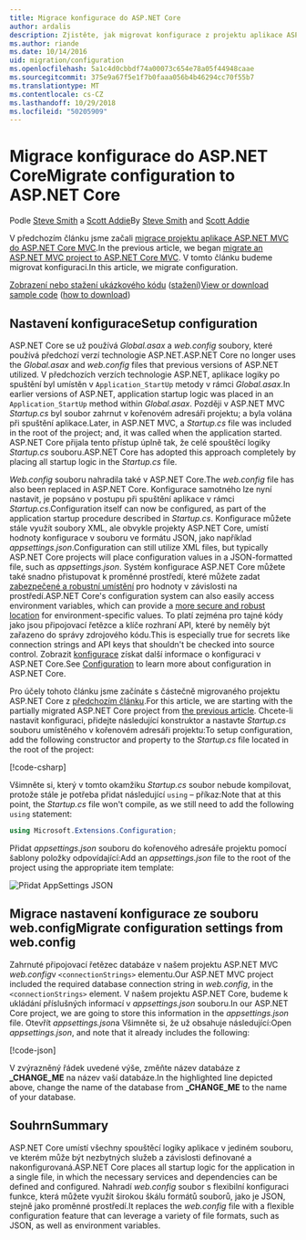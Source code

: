 ```yaml
---
title: Migrace konfigurace do ASP.NET Core
author: ardalis
description: Zjistěte, jak migrovat konfigurace z projektu aplikace ASP.NET MVC do projektu aplikace ASP.NET Core MVC.
ms.author: riande
ms.date: 10/14/2016
uid: migration/configuration
ms.openlocfilehash: 5a1c4d0cbbdf74a00073c654e78a05f44948caae
ms.sourcegitcommit: 375e9a67f5e1f7b0faaa056b4b46294cc70f55b7
ms.translationtype: MT
ms.contentlocale: cs-CZ
ms.lasthandoff: 10/29/2018
ms.locfileid: "50205909"
---
```

# <a name="migrate-configuration-to-aspnet-core"></a><span data-ttu-id="7bad7-103">Migrace konfigurace do ASP.NET Core</span><span class="sxs-lookup"><span data-stu-id="7bad7-103">Migrate configuration to ASP.NET Core</span></span>

<span data-ttu-id="7bad7-104">Podle [Steve Smith](https://ardalis.com/) a [Scott Addie](https://scottaddie.com)</span><span class="sxs-lookup"><span data-stu-id="7bad7-104">By [Steve Smith](https://ardalis.com/) and [Scott Addie](https://scottaddie.com)</span></span>

<span data-ttu-id="7bad7-105">V předchozím článku jsme začali [migrace projektu aplikace ASP.NET MVC do ASP.NET Core MVC](xref:migration/mvc).</span><span class="sxs-lookup"><span data-stu-id="7bad7-105">In the previous article, we began [migrate an ASP.NET MVC project to ASP.NET Core MVC](xref:migration/mvc).</span></span> <span data-ttu-id="7bad7-106">V tomto článku budeme migrovat konfiguraci.</span><span class="sxs-lookup"><span data-stu-id="7bad7-106">In this article, we migrate configuration.</span></span>

<span data-ttu-id="7bad7-107">[Zobrazení nebo stažení ukázkového kódu](https://github.com/aspnet/Docs/tree/master/aspnetcore/migration/configuration/samples) ([stažení](xref:index#how-to-download-a-sample))</span><span class="sxs-lookup"><span data-stu-id="7bad7-107">[View or download sample code](https://github.com/aspnet/Docs/tree/master/aspnetcore/migration/configuration/samples) ([how to download](xref:index#how-to-download-a-sample))</span></span>

## <a name="setup-configuration"></a><span data-ttu-id="7bad7-108">Nastavení konfigurace</span><span class="sxs-lookup"><span data-stu-id="7bad7-108">Setup configuration</span></span>

<span data-ttu-id="7bad7-109">ASP.NET Core se už používá *Global.asax* a *web.config* soubory, které používá předchozí verzí technologie ASP.NET.</span><span class="sxs-lookup"><span data-stu-id="7bad7-109">ASP.NET Core no longer uses the *Global.asax* and *web.config* files that previous versions of ASP.NET utilized.</span></span> <span data-ttu-id="7bad7-110">V předchozích verzích technologie ASP.NET, aplikace logiky po spuštění byl umístěn v `Application_StartUp` metody v rámci *Global.asax*.</span><span class="sxs-lookup"><span data-stu-id="7bad7-110">In earlier versions of ASP.NET, application startup logic was placed in an `Application_StartUp` method within *Global.asax*.</span></span> <span data-ttu-id="7bad7-111">Později v ASP.NET MVC *Startup.cs* byl soubor zahrnut v kořenovém adresáři projektu; a byla volána při spuštění aplikace.</span><span class="sxs-lookup"><span data-stu-id="7bad7-111">Later, in ASP.NET MVC, a *Startup.cs* file was included in the root of the project; and, it was called when the application started.</span></span> <span data-ttu-id="7bad7-112">ASP.NET Core přijala tento přístup úplně tak, že celé spouštěcí logiky *Startup.cs* souboru.</span><span class="sxs-lookup"><span data-stu-id="7bad7-112">ASP.NET Core has adopted this approach completely by placing all startup logic in the *Startup.cs* file.</span></span>

<span data-ttu-id="7bad7-113">*Web.config* souboru nahradila také v ASP.NET Core.</span><span class="sxs-lookup"><span data-stu-id="7bad7-113">The *web.config* file has also been replaced in ASP.NET Core.</span></span> <span data-ttu-id="7bad7-114">Konfigurace samotného lze nyní nastavit, je popsáno v postupu při spuštění aplikace v rámci *Startup.cs*.</span><span class="sxs-lookup"><span data-stu-id="7bad7-114">Configuration itself can now be configured, as part of the application startup procedure described in *Startup.cs*.</span></span> <span data-ttu-id="7bad7-115">Konfigurace můžete stále využít soubory XML, ale obvykle projekty ASP.NET Core, umístí hodnoty konfigurace v souboru ve formátu JSON, jako například *appsettings.json*.</span><span class="sxs-lookup"><span data-stu-id="7bad7-115">Configuration can still utilize XML files, but typically ASP.NET Core projects will place configuration values in a JSON-formatted file, such as *appsettings.json*.</span></span> <span data-ttu-id="7bad7-116">Systém konfigurace ASP.NET Core můžete také snadno přistupovat k proměnné prostředí, které můžete zadat [zabezpečené a robustní umístění](xref:security/app-secrets) pro hodnoty v závislosti na prostředí.</span><span class="sxs-lookup"><span data-stu-id="7bad7-116">ASP.NET Core's configuration system can also easily access environment variables, which can provide a [more secure and robust location](xref:security/app-secrets) for environment-specific values.</span></span> <span data-ttu-id="7bad7-117">To platí zejména pro tajné kódy jako jsou připojovací řetězce a klíče rozhraní API, které by neměly být zařazeno do správy zdrojového kódu.</span><span class="sxs-lookup"><span data-stu-id="7bad7-117">This is especially true for secrets like connection strings and API keys that shouldn't be checked into source control.</span></span> <span data-ttu-id="7bad7-118">Zobrazit [konfigurace](xref:fundamentals/configuration/index) získat další informace o konfiguraci v ASP.NET Core.</span><span class="sxs-lookup"><span data-stu-id="7bad7-118">See [Configuration](xref:fundamentals/configuration/index) to learn more about configuration in ASP.NET Core.</span></span>

<span data-ttu-id="7bad7-119">Pro účely tohoto článku jsme začínáte s částečně migrovaného projektu ASP.NET Core z [předchozím článku](xref:migration/mvc).</span><span class="sxs-lookup"><span data-stu-id="7bad7-119">For this article, we are starting with the partially migrated ASP.NET Core project from [the previous article](xref:migration/mvc).</span></span> <span data-ttu-id="7bad7-120">Chcete-li nastavit konfiguraci, přidejte následující konstruktor a nastavte *Startup.cs* souboru umístěného v kořenovém adresáři projektu:</span><span class="sxs-lookup"><span data-stu-id="7bad7-120">To setup configuration, add the following constructor and property to the *Startup.cs* file located in the root of the project:</span></span>

[!code-csharp[](configuration/samples/WebApp1/src/WebApp1/Startup.cs?range=11-16)]

<span data-ttu-id="7bad7-121">Všimněte si, který v tomto okamžiku *Startup.cs* soubor nebude kompilovat, protože stále je potřeba přidat následující `using` – příkaz:</span><span class="sxs-lookup"><span data-stu-id="7bad7-121">Note that at this point, the *Startup.cs* file won't compile, as we still need to add the following `using` statement:</span></span>

```csharp
using Microsoft.Extensions.Configuration;
```

<span data-ttu-id="7bad7-122">Přidat *appsettings.json* souboru do kořenového adresáře projektu pomocí šablony položky odpovídající:</span><span class="sxs-lookup"><span data-stu-id="7bad7-122">Add an *appsettings.json* file to the root of the project using the appropriate item template:</span></span>

![Přidat AppSettings JSON](configuration/_static/add-appsettings-json.png)

## <a name="migrate-configuration-settings-from-webconfig"></a><span data-ttu-id="7bad7-124">Migrace nastavení konfigurace ze souboru web.config</span><span class="sxs-lookup"><span data-stu-id="7bad7-124">Migrate configuration settings from web.config</span></span>

<span data-ttu-id="7bad7-125">Zahrnuté připojovací řetězec databáze v našem projektu ASP.NET MVC *web.config*v `<connectionStrings>` elementu.</span><span class="sxs-lookup"><span data-stu-id="7bad7-125">Our ASP.NET MVC project included the required database connection string in *web.config*, in the `<connectionStrings>` element.</span></span> <span data-ttu-id="7bad7-126">V našem projektu ASP.NET Core, budeme k ukládání příslušných informací v *appsettings.json* souboru.</span><span class="sxs-lookup"><span data-stu-id="7bad7-126">In our ASP.NET Core project, we are going to store this information in the *appsettings.json* file.</span></span> <span data-ttu-id="7bad7-127">Otevřít *appsettings.json*a Všimněte si, že už obsahuje následující:</span><span class="sxs-lookup"><span data-stu-id="7bad7-127">Open *appsettings.json*, and note that it already includes the following:</span></span>

[!code-json[](../migration/configuration/samples/WebApp1/src/WebApp1/appsettings.json?highlight=4)]

<span data-ttu-id="7bad7-128">V zvýrazněný řádek uvedené výše, změňte název databáze z **_CHANGE_ME** na název vaší databáze.</span><span class="sxs-lookup"><span data-stu-id="7bad7-128">In the highlighted line depicted above, change the name of the database from **_CHANGE_ME** to the name of your database.</span></span>

## <a name="summary"></a><span data-ttu-id="7bad7-129">Souhrn</span><span class="sxs-lookup"><span data-stu-id="7bad7-129">Summary</span></span>

<span data-ttu-id="7bad7-130">ASP.NET Core umístí všechny spouštěcí logiky aplikace v jediném souboru, ve kterém může být nezbytných služeb a závislosti definované a nakonfigurovaná.</span><span class="sxs-lookup"><span data-stu-id="7bad7-130">ASP.NET Core places all startup logic for the application in a single file, in which the necessary services and dependencies can be defined and configured.</span></span> <span data-ttu-id="7bad7-131">Nahradí *web.config* soubor s flexibilní konfiguraci funkce, která můžete využít širokou škálu formátů souborů, jako je JSON, stejně jako proměnné prostředí.</span><span class="sxs-lookup"><span data-stu-id="7bad7-131">It replaces the *web.config* file with a flexible configuration feature that can leverage a variety of file formats, such as JSON, as well as environment variables.</span></span>
